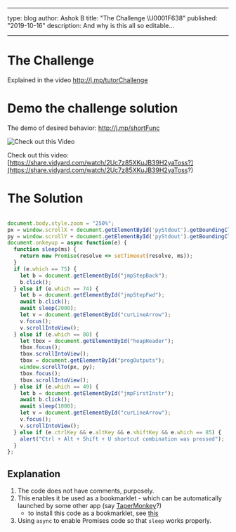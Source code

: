 
---
type: blog
author: Ashok B
title: "The Challenge \U0001F638"
published: "2019-10-16"
description: And why is this all so editable...

---

# The Challenge
Explained in the video http://j.mp/tutorChallenge

# Demo the challenge solution
The demo of desired behavior: http://j.mp/shortFunc

[](https://share.vidyard.com/watch/2Uc7z85XKuJB39H2yaToss?)

![Check out this Video](https://cdn.vidyard.com/thumbnails/5907559/u56bZg27l2cBTCuouj-8kg_play_button_small.jpg)

Check out this video: [https://share.vidyard.com/watch/2Uc7z85XKuJB39H2yaToss?](https://share.vidyard.com/watch/2Uc7z85XKuJB39H2yaToss?)
# The Solution
```javascript

document.body.style.zoom = "250%";
px = window.scrollX + document.getElementById('pyStdout').getBoundingClientRect().left // X
py = window.scrollY + document.getElementById('pyStdout').getBoundingClientRect().top // Y
document.onkeyup = async function(e) {
  function sleep(ms) {
    return new Promise(resolve => setTimeout(resolve, ms));
  }
  if (e.which == 75) {
    let b = document.getElementById("jmpStepBack");
    b.click();
  } else if (e.which == 74) {
    let b = document.getElementById("jmpStepFwd");
    await b.click();
    await sleep(2000);
    let v = document.getElementById("curLineArrow");
    v.focus();
    v.scrollIntoView();
  } else if (e.which == 80) {
    let tbox = document.getElementById("heapHeader");
    tbox.focus();
    tbox.scrollIntoView();
    tbox = document.getElementById("progOutputs");
    window.scrollTo(px, py);
    tbox.focus();
    tbox.scrollIntoView();
  } else if (e.which == 49) {
    let b = document.getElementById("jmpFirstInstr");
    await b.click();
    await sleep(1000);
    let v = document.getElementById("curLineArrow");
    v.focus();
    v.scrollIntoView();
  } else if (e.ctrlKey && e.altKey && e.shiftKey && e.which == 85) {
    alert("Ctrl + Alt + Shift + U shortcut combination was pressed");
  }
};
```

## Explanation
1. The code does not have comments, purposely.  
2. This enables it be used as a bookmarklet - which can be automatically launched by some other app (say [TaperMonkey](https://chrome.google.com/webstore/detail/tampermonkey/dhdgffkkebhmkfjojejmpbldmpobfkfo?hl=en)?)
	- to install this code as a bookmarklet, see [this]([https://mreidsma.github.io/bookmarklets/installing.html](https://mreidsma.github.io/bookmarklets/installing.html))
4. Using `async` to enable Promises code so that `sleep` works properly. 


